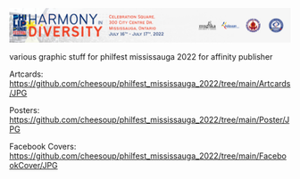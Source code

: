 ![Philfest Mississauga 2022](https://raw.githubusercontent.com/cheesoup/philfest_mississauga_2022/main/Leaderboard/leaderboard.jpg)

various graphic stuff for philfest mississauga 2022 for affinity publisher

Artcards: https://github.com/cheesoup/philfest_mississauga_2022/tree/main/Artcards/JPG

Posters: https://github.com/cheesoup/philfest_mississauga_2022/tree/main/Poster/JPG

Facebook Covers: https://github.com/cheesoup/philfest_mississauga_2022/tree/main/FacebookCover/JPG
